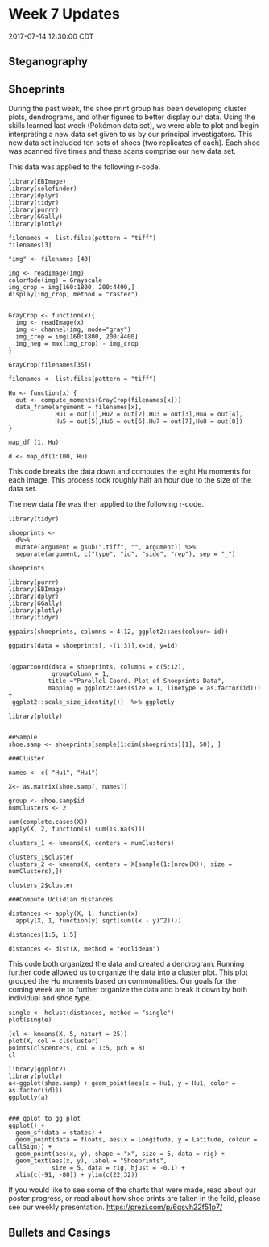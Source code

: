 Week 7 Updates
================
2017-07-14 12:30:00 CDT

Steganography
-------------

Shoeprints
----------

  During the past week, the shoe print group has been developing cluster plots, dendrograms, and other figures to better display our data. Using the skills learned last week (Pokémon data set), we were able to plot and begin interpreting a new data set given to us by our principal investigators. This new data set included ten sets of shoes (two replicates of each). Each shoe was scanned five times and these scans comprise our new data set. 
  
   This data was applied to the following r-code. 
```
library(EBImage)
library(solefinder)
library(dplyr)
library(tidyr)
library(purrr)
library(GGally)
library(plotly)

filenames <- list.files(pattern = "tiff")
filenames[3]

"img" <- filenames [40]

img <- readImage(img)
colorMode(img) = Grayscale
img_crop = img[160:1800, 200:4400,]
display(img_crop, method = "raster")


GrayCrop <- function(x){
  img <- readImage(x)
  img <- channel(img, mode="gray")
  img_crop = img[160:1800, 200:4400]
  img_neg = max(img_crop) - img_crop
}

GrayCrop(filenames[35])

filenames <- list.files(pattern = "tiff")

Hu <- function(x) {
  out <- compute_moments(GrayCrop(filenames[x]))
  data_frame(argument = filenames[x], 
             Hu1 = out[1],Hu2 = out[2],Hu3 = out[3],Hu4 = out[4],
             Hu5 = out[5],Hu6 = out[6],Hu7 = out[7],Hu8 = out[8])
}

map_df (1, Hu)

d <- map_df(1:100, Hu)
```
   This code breaks the data down and computes the eight Hu moments for each image. This process took roughly half an hour due to the size of the data set. 

   The new data file was then applied to the following r-code. 

```
library(tidyr)

shoeprints <- 
  d%>%
  mutate(argument = gsub(".tiff", "", argument)) %>%
  separate(argument, c("type", "id", "side", "rep"), sep = "_")

shoeprints

library(purrr)
library(EBImage)
library(dplyr)
library(GGally)
library(plotly)
library(tidyr)

ggpairs(shoeprints, columns = 4:12, ggplot2::aes(colour= id))

ggpairs(data = shoeprints[, -(1:3)],x=id, y=id)


(ggparcoord(data = shoeprints, columns = c(5:12), 
            groupColumn = 1, 
           title ="Parallel Coord. Plot of Shoeprints Data", 
           mapping = ggplot2::aes(size = 1, linetype = as.factor(id))) +
 ggplot2::scale_size_identity())  %>% ggplotly

library(plotly)


##Sample
shoe.samp <- shoeprints[sample(1:dim(shoeprints)[1], 50), ]

###Cluster

names <- c( "Hu1", "Hu1")

X<- as.matrix(shoe.samp[, names])

group <- shoe.samp$id
numClusters <- 2

sum(complete.cases(X))
apply(X, 2, function(s) sum(is.na(s)))

clusters_1 <- kmeans(X, centers = numClusters)

clusters_1$cluster
clusters_2 <- kmeans(X, centers = X[sample(1:(nrow(X)), size = numClusters),])

clusters_2$cluster

###Compute Uclidian distances

distances <- apply(X, 1, function(x)
  apply(X, 1, function(y) sqrt(sum((x - y)^2))))

distances[1:5, 1:5]

distances <- dist(X, method = "euclidean")
```
   This code both organized the data and created a dendrogram. Running further code allowed us to organize the data into a cluster plot. This plot grouped the Hu moments based on commonalities. Our goals for the coming week are to further organize the data and break it down by both individual and shoe type. 

```
single <- hclust(distances, method = "single")
plot(single)

(cl <- kmeans(X, 5, nstart = 25))
plot(X, col = cl$cluster) 
points(cl$centers, col = 1:5, pch = 8)
cl

library(ggplot2)
library(plotly)
a<-ggplot(shoe.samp) + geom_point(aes(x = Hu1, y = Hu1, color = as.factor(id)))
ggplotly(a)


### qplot to gg plot
ggplot() +
  geom_sf(data = states) + 
  geom_point(data = floats, aes(x = Longitude, y = Latitude, colour = callSign)) +   
  geom_point(aes(x, y), shape = "x", size = 5, data = rig) + 
  geom_text(aes(x, y), label = "Shoeprints", 
            size = 5, data = rig, hjust = -0.1) + 
  xlim(c(-91, -80)) + ylim(c(22,32))
```

If you would like to see some of the charts that were made, read about our poster progress, or read about how shoe prints are taken in the feild, please see our weekly presentation. https://prezi.com/p/6qsvh22f51p7/
   

Bullets and Casings
-------------------
